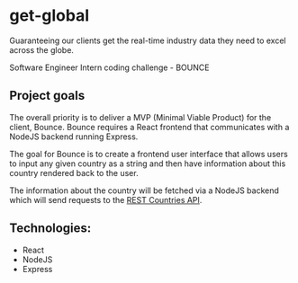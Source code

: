 # get-global
Guaranteeing our clients get the real-time industry data they need to excel across the globe. 

Software Engineer Intern coding challenge - BOUNCE

<!-- <p align="center">
    <img src="bounce-a-country/public/favicon.ico" width=600>
</p> -->

## Project goals

The overall priority is to deliver a MVP (Minimal Viable Product) for the client, Bounce. Bounce requires a React frontend that communicates with a NodeJS backend running Express. 

The goal for Bounce is to create a frontend user interface that allows users to input any given country as a string and then have information about this country
rendered back to the user. 

The information about the country will be fetched via a NodeJS backend which will send requests to the [REST Countries API](https://restcountries.com/#rest-countries). 

 ## Technologies:
- React
- NodeJS
- Express

